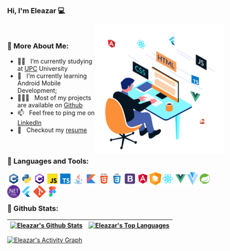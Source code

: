 ### Hi, I'm Eleazar 💻

<img align="right" alt="GIF" src="https://github.com/EleazarBT/EleazarBT/blob/main/img/99312-developer-skills.gif" width="300px"/>

<br>
  
### 🧐 More About Me:

- 👨‍🎓 &nbsp; I’m currently studying at [UPC](https://www.upc.edu.pe/) University
- 🌱 &nbsp; I’m currently learning Android Mobile Development; 
- 👨🏻‍💻 &nbsp; Most of my projects are available on [Github](https://github.com/EleazarBT?tab=repositories)
- 📫 &nbsp; Feel free to ping me on [LinkedIn](https://www.linkedin.com/in/eleazar-braco-terry-1b043b1ab/)
- 📝 &nbsp; Checkout my [resume](https://drive.google.com)


<br>

### 🔨 Languages and Tools:

<div>
<a href="https://docs.microsoft.com/en-us/cpp/?view=msvc-170" target="_blank"> <img align="left" alt="C++" height ="30px" src="https://raw.githubusercontent.com/EleazarBT/EleazarBT/main/img/icons/c%2B%2B.svg"> </a>
<a href="https://www.python.org" target="_blank"><img align="left" alt="Python" height ="30px" src="https://raw.githubusercontent.com/EleazarBT/EleazarBT/main/img/icons/python.svg"></a>
<a href="https://docs.microsoft.com/en-us/dotnet/csharp/" target="_blank"> <img align="left" alt="C#" height ="30px" src="https://raw.githubusercontent.com/EleazarBT/EleazarBT/main/img/icons/c%23.svg"> </a>
<a href="https://developer.mozilla.org/en-US/docs/Web/JavaScript" target="_blank"> <img align="left" alt="JavaScript" height ="30px" src="https://raw.githubusercontent.com/EleazarBT/EleazarBT/main/img/icons/javascript.svg"> </a>
<a href="https://www.typescriptlang.org/" target="_blank"> <img align="left" alt="TypeScript" height ="30px" src="https://raw.githubusercontent.com/EleazarBT/EleazarBT/main/img/icons/typescript.svg"> </a>
<a href="https://www.java.com/en/" target="_blank"> <img align="left" alt="Java" height ="30px" src="https://raw.githubusercontent.com/EleazarBT/EleazarBT/main/img/icons/java.svg"> </a>
<a href="https://kotlinlang.org/docs/home.html" target="_blank"> <img align="left" alt="Kotlin" height ="30px" src="https://raw.githubusercontent.com/EleazarBT/EleazarBT/main/img/icons/kotlin.svg"> </a>



<a href="https://developer.mozilla.org/en-US/docs/Web/HTML" target="_blank"> <img align="left" alt="HTML" height ="30px" src="https://raw.githubusercontent.com/EleazarBT/EleazarBT/main/img/icons/html.svg"> </a>
<a href="https://developer.mozilla.org/en-US/docs/Web/CSS" target="_blank"> <img align="left" alt="CSS" height ="30px" src="https://raw.githubusercontent.com/EleazarBT/EleazarBT/main/img/icons/css.svg"> </a>
<a href="https://getbootstrap.com/" target="_blank"> <img align="left" alt="Bootstrap" height ="30px" src="https://raw.githubusercontent.com/EleazarBT/EleazarBT/main/img/icons/bootstrap.svg"> </a>
<a href="https://angular.io/" target="_blank"><img align="left" alt="Angular" height ="30px" src="https://raw.githubusercontent.com/EleazarBT/EleazarBT/main/img/icons/angular.svg"></a>
<a href="https://material.angular.io/" target="_blank"> <img align="left" alt="Angular Material" height ="30px" src="https://raw.githubusercontent.com/EleazarBT/EleazarBT/main/img/icons/angular-material-logo.svg"> </a>
<a href="https://reactjs.org/" target="_blank"> <img align="left" alt="React" height ="30px" src="https://raw.githubusercontent.com/EleazarBT/EleazarBT/main/img/icons/react.svg"> </a>
<a href="https://vuejs.org/" target="_blank"> <img align="left" alt="Vue" height ="30px" src="https://raw.githubusercontent.com/EleazarBT/EleazarBT/main/img/icons/vue.svg"> </a>
<a href="https://vuetifyjs.com/en/" target="_blank"> <img align="left" alt="Vuetify" height ="30px" src="https://raw.githubusercontent.com/EleazarBT/EleazarBT/main/img/icons/vuetify.svg"> </a>
<a href="https://spring.io/projects/spring-boot/" target="_blank"> <img align="left" alt="Spring Boot" height ="30px" src="https://raw.githubusercontent.com/EleazarBT/EleazarBT/main/img/icons/spring.svg"> </a>
<a href="https://docs.microsoft.com/en-us/aspnet/core/?view=aspnetcore-6.0" target="_blank"> <img align="left" alt="ASP.NET" height ="30px" src="https://raw.githubusercontent.com/EleazarBT/EleazarBT/main/img/icons/NET_Core_Logo.svg"> </a>

<a href="https://flutter.dev/" target="_blank"> <img align="left" alt="Flutter" height ="30px" src="https://raw.githubusercontent.com/EleazarBT/EleazarBT/main/img/icons/flutter.svg"> </a>


<a href="https://git-scm.com/" target="_blank"> <img align="left" alt="Git" height ="30px" src="https://raw.githubusercontent.com/EleazarBT/EleazarBT/main/img/icons/Git_icon.svg"> </a>
<a href="https://www.figma.com/" target="_blank"> <img align="left" alt="Figma" height ="30px" src="https://raw.githubusercontent.com/EleazarBT/EleazarBT/main/img/icons/figma.svg"> </a>
</div><br><br>


<br>

### 🔨 Github Stats:

| <a href="https://github.com/anuraghazra/github-readme-stats"><img alt="Eleazar's Github Stats" src="https://github-readme-stats.vercel.app/api?username=EleazarBT&show_icons=true&theme=github_dark&include_all_commits=true&count_private=true&hide_border=true" height="192px"/></a> | <a href="https://github.com/anuraghazra/github-readme-stats"><img alt="Eleazar's Top Languages" src="https://github-readme-stats.vercel.app/api/top-langs/?username=EleazarBT&langs_count=8&layout=compact&theme=github_dark&hide=Jupyter%20Notebook&hide_border=true" height="192px"/></a> | 
| ------------- | ------------- |


<a href="https://github.com/ashutosh00710/github-readme-activity-graph"><img alt="Eleazar's Activity Graph" src="https://denvercoder1-activity-graph.herokuapp.com/graph/?username=EleazarBt&bg_color=0D1117&color=ffffff&line=F85D7F&point=FFFFFF&hide_border=true" /></a>
